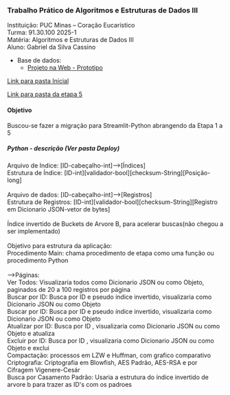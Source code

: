 ### Trabalho Prático de Algoritmos e Estruturas de Dados III 
Instituição: PUC Minas – Coração Eucarístico
<br>Turma: 91.30.100 2025-1
<br>Matéria: Algoritmos e Estruturas de Dados III 
<br>Aluno: Gabriel da Silva Cassino 
<br>
- Base de dados:
   - [Projeto na Web - Prototipo](https://tpaeds320251.streamlit.app/)
  

[Link para pasta Inicial](https://github.com/kasshinokun/Q1_Q2_2025_Public/blob/main/Aulas_AED3/)

[Link para pasta da etapa 5](https://github.com/kasshinokun/Q1_Q2_2025_Public/blob/main/Aulas_AED3/TP_AEDS_III_E5)

#### Objetivo
Buscou-se fazer a migração para Streamlit-Python abrangendo da Etapa 1 a 5
##### Python - descrição (Ver pasta Deploy)
Arquivo de Indice: [ID-cabeçalho-int]-->[Índices]
<br>Estrutura de Índice: [ID-int][validador-bool][checksum-String][Posição-long]
<br><br>Arquivo de dados: [ID-cabeçalho-int]-->[Registros]
<br>Estrutura de Registros: [ID-int][validador-bool][checksum-String][Registro em Dicionario JSON-vetor de bytes]
<br>
<br>Índice invertido de Buckets de Arvore B, para acelerar buscas(não chegou a ser implementado)
<br>
<br>Objetivo para estrutura da aplicação:
<br>Procedimento Main: chama procedimento de etapa como uma função ou procedimento Python
<br><br>-->Páginas:
<br>Ver Todos: Visualizaria todos como Dicionario JSON ou como Objeto, paginados de 20 a 100 registros por página
<br>Buscar por ID: Busca por ID e pseudo índice invertido, visualizaria como Dicionario JSON ou como Objeto
<br>Buscar por ID: Busca por ID e pseudo índice invertido, visualizaria como Dicionario JSON ou como Objeto
<br>Atualizar por ID: Busca por ID , visualizaria como Dicionario JSON ou como Objeto e atualiza
<br>Excluir por ID: Busca por ID , visualizaria como Dicionario JSON ou como Objeto e exclui
<br>Compactação: processos em LZW e Huffman, com grafico comparativo
<br>Criptografia: Criptografia em Blowfish, AES Padrão, AES-RSA e por Cifragem Vigenere-Cesár
<br>Busca por Casamento Padrão: Usaria a estrutura do índice invertido de arvore b para trazer as ID's com os padroes

